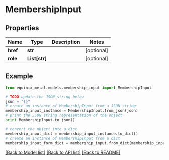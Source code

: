 # MembershipInput


## Properties
Name | Type | Description | Notes
------------ | ------------- | ------------- | -------------
**href** | **str** |  | [optional] 
**role** | **List[str]** |  | [optional] 

## Example

```python
from equinix_metal.models.membership_input import MembershipInput

# TODO update the JSON string below
json = "{}"
# create an instance of MembershipInput from a JSON string
membership_input_instance = MembershipInput.from_json(json)
# print the JSON string representation of the object
print MembershipInput.to_json()

# convert the object into a dict
membership_input_dict = membership_input_instance.to_dict()
# create an instance of MembershipInput from a dict
membership_input_form_dict = membership_input.from_dict(membership_input_dict)
```
[[Back to Model list]](../README.md#documentation-for-models) [[Back to API list]](../README.md#documentation-for-api-endpoints) [[Back to README]](../README.md)


